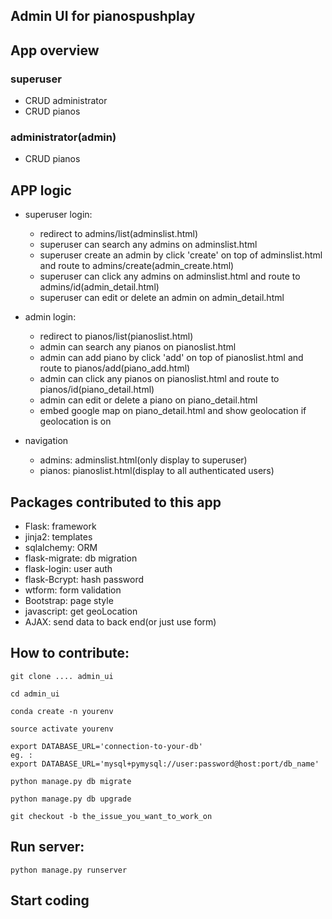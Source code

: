 ## Admin UI for pianospushplay

## App overview
### superuser
 - CRUD administrator
 - CRUD pianos
    
### administrator(admin)
 - CRUD pianos
 
## APP logic
 - superuser login:
    - redirect to admins/list(adminslist.html)
    - superuser can search any admins on adminslist.html
    - superuser create an admin by click 'create' on top of 
    adminslist.html and route to admins/create(admin_create.html)
    - superuser can click any admins on adminslist.html and route to
    admins/id(admin_detail.html)
    - superuser can edit or delete an admin on admin_detail.html
    
- admin login:
    - redirect to pianos/list(pianoslist.html)
    - admin can search any pianos on pianoslist.html
    - admin can add piano by click 'add' on top of 
    pianoslist.html and route to pianos/add(piano_add.html)
    - admin can click any pianos on pianoslist.html and route to
    pianos/id(piano_detail.html)
    - admin can edit or delete a piano on piano_detail.html
    - embed google map on piano_detail.html and show geolocation
    if geolocation is on
    
- navigation
    - admins: adminslist.html(only display to superuser)
    - pianos: pianoslist.html(display to all authenticated users)
    
    
## Packages contributed to this app
- Flask: framework
- jinja2: templates 
- sqlalchemy: ORM
- flask-migrate: db migration
- flask-login: user auth
- flask-Bcrypt: hash password
- wtform: form validation
- Bootstrap: page style 
- javascript: get geoLocation
- AJAX: send data to back end(or just use form)


## How to contribute:
```
git clone .... admin_ui

cd admin_ui

conda create -n yourenv

source activate yourenv

export DATABASE_URL='connection-to-your-db'
eg. :
export DATABASE_URL='mysql+pymysql://user:password@host:port/db_name'

python manage.py db migrate

python manage.py db upgrade

git checkout -b the_issue_you_want_to_work_on

```

## Run server:
```
python manage.py runserver 
```
## Start coding

